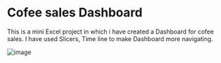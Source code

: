 # Cofee sales Dashboard
This is a mini Excel project in which i have created a Dashboard for cofee sales. I have used Slicers, Time line to make Dashboard more navigating.

![image](https://github.com/prinncodes/Data-analysis-1-/assets/157445506/d98c8c09-efcd-4be3-aedc-3b372a9e3d9b)
